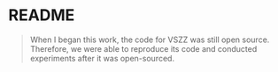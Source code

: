 # README


> When I began this work, the code for VSZZ was still open source. Therefore, we were able to reproduce its code and conducted experiments after it was open-sourced.
